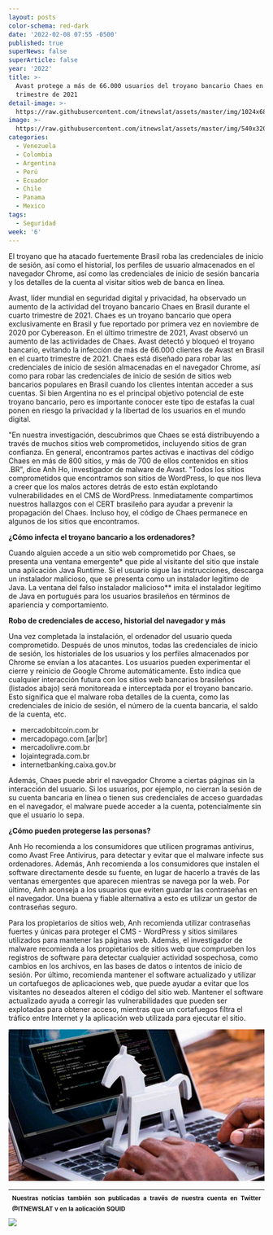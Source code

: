 ```yaml
---
layout: posts
color-schema: red-dark
date: '2022-02-08 07:55 -0500'
published: true
superNews: false
superArticle: false
year: '2022'
title: >-
  Avast protege a más de 66.000 usuarios del troyano bancario Chaes en el cuarto
  trimestre de 2021
detail-image: >-
  https://raw.githubusercontent.com/itnewslat/assets/master/img/1024x680/Virus-Troyano-g.jpg
image: >-
  https://raw.githubusercontent.com/itnewslat/assets/master/img/540x320/Virus-Troyano-p.jpg
categories:
  - Venezuela
  - Colombia
  - Argentina
  - Perú
  - Ecuador
  - Chile
  - Panama
  - Mexico
tags:
  - Seguridad
week: '6'
---
```

El troyano que ha atacado fuertemente Brasil roba las credenciales de inicio de sesión, así como el historial, los perfiles de usuario almacenados en el navegador Chrome, así como las credenciales de inicio de sesión bancaria y los detalles de la cuenta al visitar sitios web de banca en línea.

Avast, líder mundial en seguridad digital y privacidad, ha observado un aumento de la actividad del troyano bancario Chaes en Brasil durante el cuarto trimestre de 2021. Chaes es un troyano bancario que opera exclusivamente en Brasil y fue reportado por primera vez en noviembre de 2020 por Cybereason. En el último trimestre de 2021, Avast observó un aumento de las actividades de Chaes. Avast detectó y bloqueó el troyano bancario, evitando la infección de más de 66.000 clientes de Avast en Brasil en el cuarto trimestre de 2021. Chaes está diseñado para robar las credenciales de inicio de sesión almacenadas en el navegador Chrome, así como para robar las credenciales de inicio de sesión de sitios web bancarios populares en Brasil cuando los clientes intentan acceder a sus cuentas. Si bien Argentina no es el principal objetivo potencial de este troyano bancario, pero es importante conocer este tipo de estafas la cual ponen en riesgo la privacidad y la libertad de los usuarios en el mundo digital.

"En nuestra investigación, descubrimos que Chaes se está distribuyendo a través de muchos sitios web comprometidos, incluyendo sitios de gran confianza. En general, encontramos partes activas e inactivas del código Chaes en más de 800 sitios, y más de 700 de ellos contenidos en sitios .BR", dice Anh Ho, investigador de malware de Avast. "Todos los sitios comprometidos que encontramos son sitios de WordPress, lo que nos lleva a creer que los malos actores detrás de esto están explotando vulnerabilidades en el CMS de WordPress. Inmediatamente compartimos nuestros hallazgos con el CERT brasileño para ayudar a prevenir la propagación del Chaes. Incluso hoy, el código de Chaes permanece en algunos de los sitios que encontramos.

**¿Cómo infecta el troyano bancario a los ordenadores?**

Cuando alguien accede a un sitio web comprometido por Chaes, se presenta una ventana emergente* que pide al visitante del sitio que instale una aplicación Java Runtime. Si el usuario sigue las instrucciones, descarga un instalador malicioso, que se presenta como un instalador legítimo de Java. La ventana del falso instalador malicioso** imita el instalador legítimo de Java en portugués para los usuarios brasileños en términos de apariencia y comportamiento.
 
**Robo de credenciales de acceso, historial del navegador y más**

Una vez completada la instalación, el ordenador del usuario queda comprometido. Después de unos minutos, todas las credenciales de inicio de sesión, los historiales de los usuarios y los perfiles almacenados por Chrome se envían a los atacantes. Los usuarios pueden experimentar el cierre y reinicio de Google Chrome automáticamente. Esto indica que cualquier interacción futura con los sitios web bancarios brasileños (listados abajo) será monitoreada e interceptada por el troyano bancario. Esto significa que el malware roba detalles de la cuenta, como las credenciales de inicio de sesión, el número de la cuenta bancaria, el saldo de la cuenta, etc.
 
- mercadobitcoin.com.br
- mercadopago.com.[ar|br]
-  mercadolivre.com.br
- lojaintegrada.com.br
- internetbanking.caixa.gov.br

 
Además, Chaes puede abrir el navegador Chrome a ciertas páginas sin la interacción del usuario. Si los usuarios, por ejemplo, no cierran la sesión de su cuenta bancaria en línea o tienen sus credenciales de acceso guardadas en el navegador, el malware puede acceder a la cuenta, potencialmente sin que el usuario lo sepa.
 
**¿Cómo pueden protegerse las personas?**

Anh Ho recomienda a los consumidores que utilicen programas antivirus, como Avast Free Antivirus, para detectar y evitar que el malware infecte sus ordenadores. Además, Anh recomienda a los consumidores que instalen el software directamente desde su fuente, en lugar de hacerlo a través de las ventanas emergentes que aparecen mientras se navega por la web. Por último, Anh aconseja a los usuarios que eviten guardar las contraseñas en el navegador. Una buena y fiable alternativa a esto es utilizar un gestor de contraseñas seguro.
 
Para los propietarios de sitios web, Anh recomienda utilizar contraseñas fuertes y únicas para proteger el CMS - WordPress y sitios similares utilizados para mantener las páginas web. Además, el investigador de malware recomienda a los propietarios de sitios web que comprueben los registros de software para detectar cualquier actividad sospechosa, como cambios en los archivos, en las bases de datos o intentos de inicio de sesión. Por último, recomienda mantener el software actualizado y utilizar un cortafuegos de aplicaciones web, que puede ayudar a evitar que los visitantes no deseados alteren el código del sitio web. Mantener el software actualizado ayuda a corregir las vulnerabilidades que pueden ser explotadas para obtener acceso, mientras que un cortafuegos filtra el tráfico entre Internet y la aplicación web utilizada para ejecutar el sitio.

![](https://raw.githubusercontent.com/itnewslat/assets/master/img/540x320/Virus-Troyano-p.jpg)

<table style="height: 42px;" width="569">
<tbody>
<tr>
<td style="text-align: justify;"><sub><strong>Nuestras noticias también son publicadas a través de nuestra cuenta en Twitter <a href="https://twitter.com/itnewslat?lang=es">@ITNEWSLAT</a> y en la aplicación <a href="https://squidapp.co/en/">SQUID</a></strong></sub></td>
</tr>
</tbody>
</table>

<img src="https://tracker.metricool.com/c3po.jpg?hash=56f88a41e39ab42c063cc51676587a04"/>
